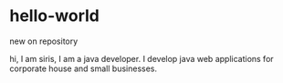 # hello-world
new on repository

hi,
I am siris,
I am a java developer. I develop java web applications for corporate house and small businesses.
